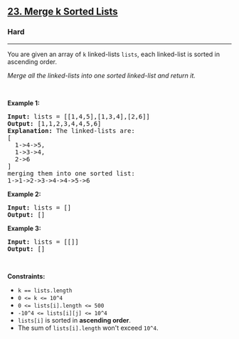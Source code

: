 <h2><a href="https://leetcode.com/problems/merge-k-sorted-lists/">23. Merge k Sorted Lists</a></h2><h3>Hard</h3><hr><div style="user-select: auto;"><p style="user-select: auto;">You are given an array of <code style="user-select: auto;">k</code> linked-lists <code style="user-select: auto;">lists</code>, each linked-list is sorted in ascending order.</p>

<p style="user-select: auto;"><em style="user-select: auto;">Merge all the linked-lists into one sorted linked-list and return it.</em></p>

<p style="user-select: auto;">&nbsp;</p>
<p style="user-select: auto;"><strong style="user-select: auto;">Example 1:</strong></p>

<pre style="user-select: auto;"><strong style="user-select: auto;">Input:</strong> lists = [[1,4,5],[1,3,4],[2,6]]
<strong style="user-select: auto;">Output:</strong> [1,1,2,3,4,4,5,6]
<strong style="user-select: auto;">Explanation:</strong> The linked-lists are:
[
  1-&gt;4-&gt;5,
  1-&gt;3-&gt;4,
  2-&gt;6
]
merging them into one sorted list:
1-&gt;1-&gt;2-&gt;3-&gt;4-&gt;4-&gt;5-&gt;6
</pre>

<p style="user-select: auto;"><strong style="user-select: auto;">Example 2:</strong></p>

<pre style="user-select: auto;"><strong style="user-select: auto;">Input:</strong> lists = []
<strong style="user-select: auto;">Output:</strong> []
</pre>

<p style="user-select: auto;"><strong style="user-select: auto;">Example 3:</strong></p>

<pre style="user-select: auto;"><strong style="user-select: auto;">Input:</strong> lists = [[]]
<strong style="user-select: auto;">Output:</strong> []
</pre>

<p style="user-select: auto;">&nbsp;</p>
<p style="user-select: auto;"><strong style="user-select: auto;">Constraints:</strong></p>

<ul style="user-select: auto;">
	<li style="user-select: auto;"><code style="user-select: auto;">k == lists.length</code></li>
	<li style="user-select: auto;"><code style="user-select: auto;">0 &lt;= k &lt;= 10^4</code></li>
	<li style="user-select: auto;"><code style="user-select: auto;">0 &lt;= lists[i].length &lt;= 500</code></li>
	<li style="user-select: auto;"><code style="user-select: auto;">-10^4 &lt;= lists[i][j] &lt;= 10^4</code></li>
	<li style="user-select: auto;"><code style="user-select: auto;">lists[i]</code> is sorted in <strong style="user-select: auto;">ascending order</strong>.</li>
	<li style="user-select: auto;">The sum of <code style="user-select: auto;">lists[i].length</code> won't exceed <code style="user-select: auto;">10^4</code>.</li>
</ul>
</div>